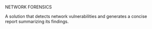 NETWORK FORENSICS

A solution that detects network vulnerabilities and generates a concise report summarizing its findings.
